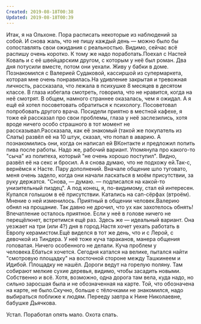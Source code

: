 ```yaml
---
Created: 2019-08-18T00:38
Updated: 2019-08-18T00:39
---
```

Итак, я на Ольхоне. Пора расписать некоторые из наблюдений за собой. И снова жаль, что не пишу каждый день — можно было бы сопоставлять свои ожидания с реальностью. Видимо, сейчас всё распишу очень коротко. К тому же надо поработать.Поехал с Настей Коваль и с её швейцарским другом, с которым у неё был роман. Два дня потусили вместе, потом они уехали. Живу у бабки в доме. Познакомился с Валерией Судаковой, кассиршой из супермаркета, которая мне очень понравилась.На удивление закрытая и тревожная личность, рассказала, что лежала в психушке 8 месяцев в десятом классе. В глаза избегала смотреть, говорила, что не нравится, когда на неё смотрят. В общем, намного страннее оказалась, чем я ожидал. А я ещё ей хотел посоветовать обратиться к психологу. Посоветовал попробовать другого врача. Посидели приятно в местной кафехе, я тоже ей рассказал про свои проблемы, глаза у неё заслезились, хотя вроде ничего особо страшного в тот момент не рассказывал.Рассказала, как её знакомый (такой же покупатель из Слаты) развёл её на 10 штук, сказал, что попал в аварию. А познакомились они, когда он написал ей ВКонтакте и предложил попить пива после работы. Надо же, рабочий вариант. Упомянула про какого-то "сыча" из политеха, который "не очень хорошо поступил". Видно, развёл её на секс и бросил. А я снова думаю, что не подхожу ей.Так-с, вернёмся к Насте. Пару дополнений. Вначале общение шло туговато, меня очень задело, когда они начали ласкаться в моём присутствии, за руку держатся. "Снова, — думаю. — подписался на какой-то унизительный пиздец". А под конец, я, по-видимому, стал ей интересен. Купался голышом в её присутствии. Катались на сап-сёрфах (втроём). Мнение о ней изменилось. Приятный в общении человек.Валерию обнял на прощание. Так давно не дрочил, что ух как захотелось обнять! Впечатление осталось приятное. Если у неё в голове ничего не перещёлкнет, встретимся ещё раз. Здесь же — идеальный вариант. Она уезжает на три (или 4?) дня в город.Настя хочет уехать работать в Европу керамистом.Ещё виделся в тот же день, что и с Лерой, с девочкой из Тиндера. У неё тоже куча тараканов, манера общения гоповатая. Ничего особенного не делали. Куча проблем у человека.Ебаться хочется. Сегодня катался на велике, пытался найти "смотровую площадку" на восточной стороне между Ташкинеем и Идибой. Площадку не нашёл. Дороги ведут на горелую поляну. Там собирают мелкие сухие деревья, видимо, чтобы засадить новыми. Собственно и всё. Хотя, возможно, одна дорога там вела, куда надо, но сильно заросшая была и не обозначенная на карте. Той, что обозначена на карте, не было.Скучно, больше с тёлочками не знакомился, надо выбираться поближе к людям. Перееду завтра к Нине Николаевне, бабушке Дьячкова.

Устал. Поработал опять мало. Охота спать.